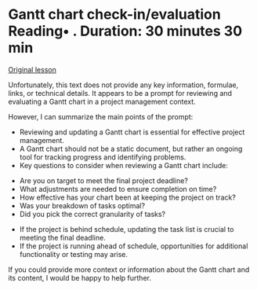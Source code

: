 # Gantt chart check-in/evaluation Reading• . Duration: 30 minutes 30 min

[Original lesson](https://www.coursera.org/learn/uol-introduction-to-programming-2/supplement/3Zudo/gantt-chart-check-in-evaluation)

Unfortunately, this text does not provide any key information, formulae, links, or technical details. It appears to be a prompt for reviewing and evaluating a Gantt chart in a project management context.

However, I can summarize the main points of the prompt:

* Reviewing and updating a Gantt chart is essential for effective project management.
* A Gantt chart should not be a static document, but rather an ongoing tool for tracking progress and identifying problems.
* Key questions to consider when reviewing a Gantt chart include:
 + Are you on target to meet the final project deadline?
 + What adjustments are needed to ensure completion on time?
 + How effective has your chart been at keeping the project on track?
 + Was your breakdown of tasks optimal?
 + Did you pick the correct granularity of tasks?
* If the project is behind schedule, updating the task list is crucial to meeting the final deadline.
* If the project is running ahead of schedule, opportunities for additional functionality or testing may arise.

If you could provide more context or information about the Gantt chart and its content, I would be happy to help further.

